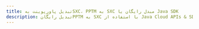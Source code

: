 ---title: تبدیل پاورپوینت بهSXC، PPTM به SXC مبدل رایگان یا Java SDKdescription: تبدیل رایگانPPTM به SXC با استفاده از Java Cloud APIs & SDK. همچنین اسناد Microsoft PowerPoint را در Cloud ایجاد، ویرایش و رندر کنید.---